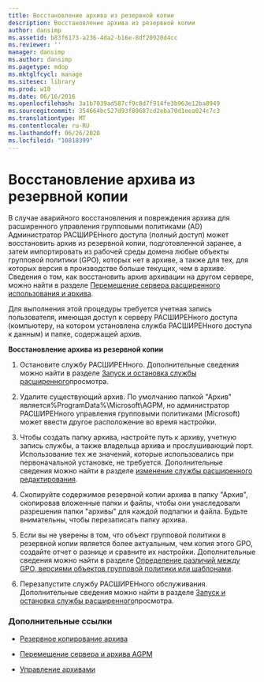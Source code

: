 ```yaml
---
title: Восстановление архива из резервной копии
description: Восстановление архива из резервной копии
author: dansimp
ms.assetid: b83f6173-a236-4da2-b16e-8df20920d4cc
ms.reviewer: ''
manager: dansimp
ms.author: dansimp
ms.pagetype: mdop
ms.mktglfcycl: manage
ms.sitesec: library
ms.prod: w10
ms.date: 06/16/2016
ms.openlocfilehash: 3a1b7039ad587cf9c8d7f914fe3b963e12ba8949
ms.sourcegitcommit: 354664bc527d93f80687cd2eba70d1eea024c7c3
ms.translationtype: MT
ms.contentlocale: ru-RU
ms.lasthandoff: 06/26/2020
ms.locfileid: "10818399"
---
```

# Восстановление архива из резервной копии


В случае аварийного восстановления и повреждения архива для расширенного управления групповыми политиками (AD) Администратор РАСШИРЕНного доступа (полный доступ) может восстановить архив из резервной копии, подготовленной заранее, а затем импортировать из рабочей среды домена любые объекты групповой политики (GPO), которых нет в архиве, а также для тех, для которых версия в производстве больше текущих, чем в архиве. Сведения о том, как восстановить архив архивации на другом сервере, можно найти в разделе [Перемещение сервера расширенного использования и архива](move-the-agpm-server-and-the-archive-agpm40.md).

Для выполнения этой процедуры требуется учетная запись пользователя, имеющая доступ к серверу РАСШИРЕНного доступа (компьютеру, на котором установлена служба РАСШИРЕНного доступа к данным) и папке, содержащей архив.

**Восстановление архива из резервной копии**

1.  Остановите службу РАСШИРЕНного. Дополнительные сведения можно найти в разделе [Запуск и остановка службы расширенного](start-and-stop-the-agpm-service-agpm40.md)просмотра.

2.  Удалите существующий архив. По умолчанию папкой "Архив" является%ProgramData%\\Microsoft\\AGPM, но администратор РАСШИРЕНного управления групповыми политиками (Microsoft) может ввести другое расположение во время настройки.

3.  Чтобы создать папку архива, настройте путь к архиву, учетную запись службы, а также владельца архива и прослушивающий порт. Использование тех же значений, которые использовались при первоначальной установке, не требуется. Дополнительные сведения можно найти в разделе [изменение службы расширенного редактирования](modify-the-agpm-service-agpm40.md).

4.  Скопируйте содержимое резервной копии архива в папку "Архив", скопировав вложенные папки и файлы, чтобы они унаследовали разрешения папки "архивы" для каждой подпапки и файла. Будьте внимательны, чтобы перезаписать папку архива.

5.  Если вы не уверены в том, что объект групповой политики в резервной копии является более актуальным, чем копия этого GPO, создайте отчет о разнице и сравните их настройки. Дополнительные сведения можно найти в разделе [Определение различий между GPO, версиями объектов групповой политики или шаблонами](identify-differences-between-gpos-gpo-versions-or-templates-agpm40.md).

6.  Перезапустите службу РАСШИРЕНного обслуживания. Дополнительные сведения можно найти в разделе [Запуск и остановка службы расширенного](start-and-stop-the-agpm-service-agpm40.md)просмотра.

### Дополнительные ссылки

-   [Резервное копирование архива](back-up-the-archive-agpm40.md)

-   [Перемещение сервера и архива AGPM](move-the-agpm-server-and-the-archive-agpm40.md)

-   [Управление архивами](managing-the-archive-agpm40.md)

 

 





